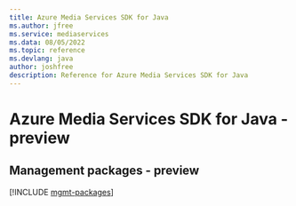 ```yaml
---
title: Azure Media Services SDK for Java
ms.author: jfree
ms.service: mediaservices
ms.data: 08/05/2022
ms.topic: reference
ms.devlang: java
author: joshfree
description: Reference for Azure Media Services SDK for Java
---
```

# Azure Media Services SDK for Java - preview

## Management packages - preview
[!INCLUDE [mgmt-packages](media-services-mgmt-index.md)]